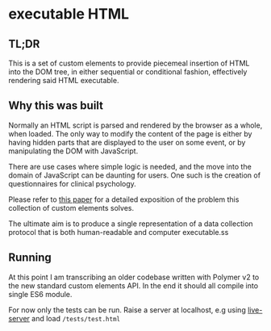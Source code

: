 # executable HTML

## TL;DR
This is a set of custom elements to provide piecemeal insertion of HTML into the DOM tree, in either sequential or conditional fashion, effectively rendering said HTML executable.

## Why this was built

Normally an HTML script is parsed and rendered by the browser as a whole, when loaded. The only way to modify the content of the page is either by having hidden parts that are displayed to the user on some event, or by manipulating the DOM with JavaScript. 

There are use cases where simple logic is needed, and the move into the domain of JavaScript can be daunting for users. One such is the creation of questionnaires for clinical psychology.

Please refer to [this paper](https://link.springer.com/article/10.3758/s13428-018-1148-y) for a detailed exposition of the problem this collection of custom elements solves.

The ultimate aim is to produce a single representation of a data collection protocol that is both human-readable and computer executable.ss

## Running

At this point I am transcribing an older codebase written with Polymer v2 to the new standard custom elements API. In the end it should all compile into single ES6 module.

For now only the tests can be run. Raise a server at localhost, e.g using
[live-server](https://www.npmjs.com/package/live-server) and load `/tests/test.html`